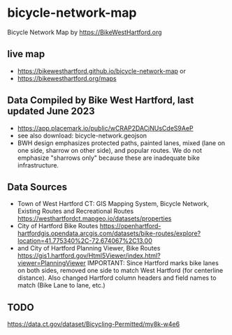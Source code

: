 # bicycle-network-map
Bicycle Network Map by https://BikeWestHartford.org

## live map
- https://bikewesthartford.github.io/bicycle-network-map
or
- https://bikewesthartford.org/maps

## Data Compiled by Bike West Hartford, last updated June 2023
- https://app.placemark.io/public/wCRAP2DACjNUsCdeS9AeP
- see also download: bicycle-network.geojson
- BWH design emphasizes protected paths, painted lanes, mixed (lane on one side, sharrow on other side), and popular routes. We do not emphasize "sharrows only" because these are inadequate bike infrastructure.

## Data Sources
- Town of West Hartford CT: GIS Mapping System, Bicycle Network, Existing Routes and Recreational Routes https://westhartfordct.mapgeo.io/datasets/properties
- City of Hartford Bike Routes https://openhartford-hartfordgis.opendata.arcgis.com/datasets/bike-routes/explore?location=41.775340%2C-72.674067%2C13.00  
- and City of Hartford Planning Viewer, Bike Routes https://gis1.hartford.gov/Html5Viewer/index.html?viewer=PlanningViewer
IMPORTANT: Since Hartford marks bike lanes on both sides, removed one side to match West Hartford (for centerline distance). Also changed Hartford column headers and field names to match (Bike Lane to lane, etc.)

## TODO
https://data.ct.gov/dataset/Bicycling-Permitted/my8k-w4e6
